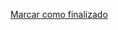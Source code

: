 <a onclick="test()" href="https://fx-learning.mgait.services:8443/finish/ansible-playbooks1" target="_parent" class="btn primary-btn">Marcar como finalizado</a>
